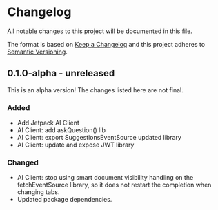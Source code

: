 # Changelog

All notable changes to this project will be documented in this file.

The format is based on [Keep a Changelog](https://keepachangelog.com/en/1.0.0/)
and this project adheres to [Semantic Versioning](https://semver.org/spec/v2.0.0.html).

## 0.1.0-alpha - unreleased

This is an alpha version! The changes listed here are not final.

### Added
- Add Jetpack AI Client
- AI Client: add askQuestion() lib
- AI Client: export SuggestionsEventSource updated library
- AI Client: update and expose JWT library

### Changed
- AI Client: stop using smart document visibility handling on the fetchEventSource library, so it does not restart the completion when changing tabs.
- Updated package dependencies.
